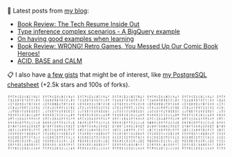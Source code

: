 📝 Latest posts from [my blog](https://blog.kartones.net/):

<!--START_SECTION:blogposts-->
* [Book Review: The Tech Resume Inside Out](https:&#x2F;&#x2F;blog.kartones.net&#x2F;post&#x2F;book-review-the-tech-resume-inside-out&#x2F;)
* [Type inference complex scenarios - A BigQuery example](https:&#x2F;&#x2F;blog.kartones.net&#x2F;post&#x2F;type-inference-complex-scenarios-bigquery-example&#x2F;)
* [On having good examples when learning](https:&#x2F;&#x2F;blog.kartones.net&#x2F;post&#x2F;on-having-good-examples-when-learning&#x2F;)
* [Book Review: WRONG! Retro Games, You Messed Up Our Comic Book Heroes!](https:&#x2F;&#x2F;blog.kartones.net&#x2F;post&#x2F;book-review-wrong-retro-games-messed-up-comic-book-heroes&#x2F;)
* [ACID, BASE and CALM](https:&#x2F;&#x2F;blog.kartones.net&#x2F;post&#x2F;acid-base-and-calm&#x2F;)
<!--END_SECTION:blogposts-->



📋 I also have [a few gists](https://gist.github.com/Kartones?direction=desc&sort=updated) that might be of interest, like [my PostgreSQL cheatsheet](https://gist.github.com/Kartones/dd3ff5ec5ea238d4c546) (+2.5k stars and 100s of forks).

<img src="matrix-effect.svg" width="100%" height="128">
